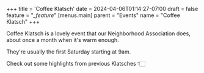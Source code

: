 +++
title = 'Coffee Klatsch'
date = 2024-04-06T01:14:27-07:00
draft = false
feature = "*_feature*"
[menus.main]
    parent = "Events"
    name = "Coffee Klatsch"
+++

Coffee Klatsch is a lovely event that our Neighborhood Association does, about once a month when it's warm enough.

They're usually the first Saturday starting at 9am.

Check out some highlights from previous Klatsches 👇🏻